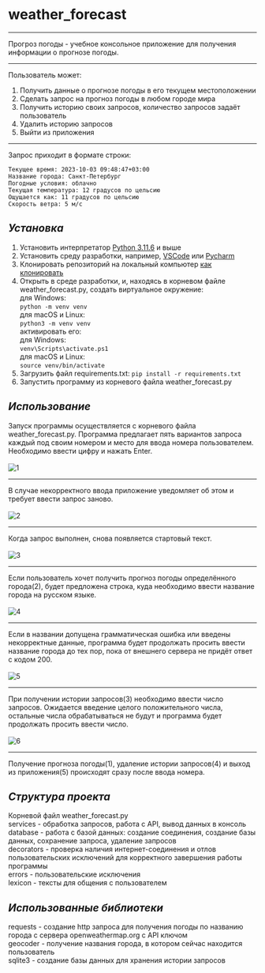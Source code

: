 # **weather_forecast**
____

Прогроз погоды - учебное консольное приложение для получения информации о прогнозе погоды.
____

Пользователь может:
1. Получить данные о прогнозе погоды в его текущем местоположении
2. Сделать запрос на прогноз погоды в любом городе мира
3. Получить историю своих запросов, количество запросов задаёт пользователь
4. Удалить историю запросов
5. Выйти из приложения
____

Запрос приходит в формате строки:
```
Текущее время: 2023-10-03 09:48:47+03:00
Название города: Санкт-Петербург
Погодные условия: облачно
Текущая температура: 12 градусов по цельсию
Ощущается как: 11 градусов по цельсию
Скорость ветра: 5 м/c
```

## **_Установка_**

1. Установить интерпретатор [Python 3.11.6](https://www.python.org/downloads/release/python-3116/) и выше
2. Установить среду разработки, например, [VSCode](https://code.visualstudio.com/) или [Pycharm](https://www.jetbrains.com/pycharm/)
3. Клонировать репозиторий на локальный компьютер [как клонировать](https://docs.github.com/ru/repositories/creating-and-managing-repositories/cloning-a-repository)
4. Открыть в среде разработки, и, находясь в корневом файле weather_forecast.py,
создать виртуальное окружение: \
для Windows: \
```python -m venv venv``` \
для macOS и Linux: \
```python3 -m venv venv``` \
активировать его: \
для Windows: \
```venv\Scripts\activate.ps1``` \
для macOS и Linux: \
```source venv/bin/activate```
6. Загрузить файл requirements.txt:
```pip install -r requirements.txt```
7. Запустить программу из корневого файла weather_forecast.py

## **_Использование_**

Запуск программы осуществляется с корневого файла weather_forecast.py.
Программа предлагает пять вариантов запроса каждый под своим номером
и место для ввода номера пользователем. Необходимо ввести цифру
и нажать Enter.\
 \
![1](https://github.com/mikiuli/weather_forecast/assets/141579432/e2fbce85-af61-4dcb-9cbb-dc3f6c56ddf6)
____
В случае некорректного ввода приложение уведомляет об этом и требует ввести
запрос заново.\
 \
![2](https://github.com/mikiuli/weather_forecast/assets/141579432/a1c6ebcc-cd41-44c8-85a9-bdac54c9f2f5)
____
Когда запрос выполнен, снова появляется стартовый текст.\
 \
![3](https://github.com/mikiuli/weather_forecast/assets/141579432/135da9ab-029e-4769-95f5-3a9350bdf5f5)
____
Если пользователь хочет получить прогноз погоды определённого города(2),
будет предложена строка, куда необходимо ввести название города на русском языке.\
 \
![4](https://github.com/mikiuli/weather_forecast/assets/141579432/174c3cda-a389-428a-b6b9-e9599f1cb3a4)
____
Если в названии допущена грамматическая ошибка или введены некорректные данные,
программа будет продолжать просить ввести название города до тех пор,
пока от внешнего сервера не придёт ответ с кодом 200.\
 \
![5](https://github.com/mikiuli/weather_forecast/assets/141579432/9ae6180e-8fa4-41a8-ac0a-46c0b0f6179b)
____
При получении истории запросов(3) необходимо ввести число запросов. Ожидается введение
целого положительного числа, остальные числа обрабатываться не будут и программа
будет продолжать просить ввести число.\
 \
![6](https://github.com/mikiuli/weather_forecast/assets/141579432/3b4c59e6-912f-40ad-ac26-eec947a50a40)
____
Получение прогноза погоды(1), удаление истории запросов(4) и выход из приложения(5)
происходят сразу после ввода номера.

## **_Структура проекта_**

Корневой файл weather_forecast.py\
services - обработка запросов, работа с API, вывод данных в консоль\
database - работа с базой данных: создание соединения, создание базы данных,
сохранение запроса, удаление запросов\
decorators - проверка наличия интернет-соединения и отлов пользовательских исключений для корректного завершения работы программы\
errors - пользовательские исключения\
lexicon - тексты для общения с пользователем

## **_Использованные библиотеки_**

requests - создание http запроса для получения погоды по названию города
с сервера openweathermap.org с API ключом\
geocoder - получение названия города, в котором сейчас находится пользователь\
sqlite3 - создание базы данных для хранения истории запросов
